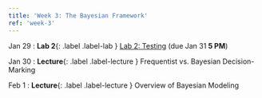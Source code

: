 ```yaml
---
title: 'Week 3: The Bayesian Framework'
ref: 'week-3'
---
```


Jan 29
: **Lab 2**{: .label .label-lab } [Lab 2: Testing](https://data102.datahub.berkeley.edu/hub/user-redirect/git-pull?repo=https%3A%2F%2Fgithub.com%2Fds-102%2Fsp24-materials&urlpath=lab%2Ftree%2Fsp24-materials%2Flab%2Flab02%2Flab02.ipynb&branch=main) (due Jan 31 **5 PM**)

Jan 30
: **Lecture**{: .label .label-lecture } Frequentist vs. Bayesian Decision-Marking

Feb 1
: **Lecture**{: .label .label-lecture } Overview of Bayesian Modeling
